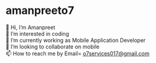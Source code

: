 # amanpreeto7
 

👋 Hi, I’m Amanpreet<br>
👀 I’m interested in coding<br>
🌱 I’m currently working as Mobile Application Developer<br>
💞️ I’m looking to collaborate on mobile<br>
📫 How to reach me by Email= o7services017@gmail.com
